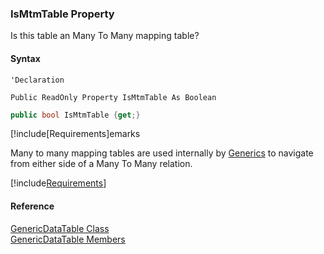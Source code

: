 ﻿### IsMtmTable Property

Is this table an Many To Many mapping table?

#### Syntax

```vbnet
'Declaration

Public ReadOnly Property IsMtmTable As Boolean
```

```csharp
public bool IsMtmTable {get;}
```

[!include[Requirements]emarks

Many to many mapping tables are used internally by [Generics](fcSDK~FChoice.Foundation.FCGeneric.md) to navigate from either side of a Many To Many relation.

[!include[Requirements](../partials/requirements.md)]

#### Reference

[GenericDataTable Class](fcSDK~FChoice.Foundation.GenericDataTable.md)  
[GenericDataTable Members](fcSDK~FChoice.Foundation.GenericDataTable_members.md)